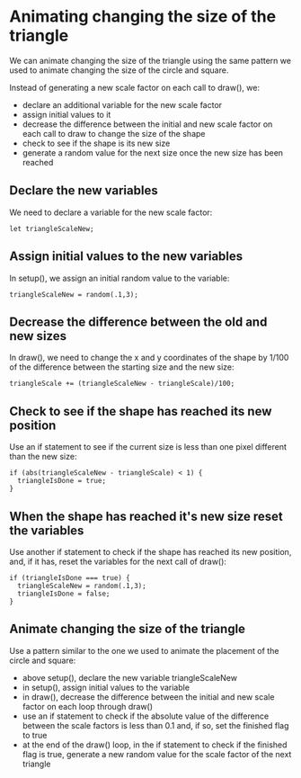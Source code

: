 # Animating changing the size of the triangle

We can animate changing the size of the triangle using the same pattern we used to animate changing the size of the circle and square.

Instead of generating a new scale factor on each call to draw(), we:

- declare an additional variable for the new scale factor
- assign initial values to it
- decrease the difference between the initial and new scale factor on each call to draw to change the size of the shape
- check to see if the shape is its new size
- generate a random value for the next size once the new size has been reached

## Declare the new variables

We need to declare a variable for the new scale factor:

    let triangleScaleNew;

## Assign initial values to the new variables

In setup(), we assign an initial random value to the variable:

    triangleScaleNew = random(.1,3);

## Decrease the difference between the old and new sizes

In draw(), we need to change the x and y coordinates of the shape by 1/100 of the
difference between the starting size and the new size:

    triangleScale += (triangleScaleNew - triangleScale)/100;

## Check to see if the shape has reached its new position

Use an if statement to see if the current size is less than one pixel different than the new size:

    if (abs(triangleScaleNew - triangleScale) < 1) {
      triangleIsDone = true;
    }

## When the shape has reached it's new size reset the variables

Use another if statement to check if the shape has reached its new position, and, if it has, reset the variables for the next call of draw():

    if (triangleIsDone === true) {
      triangleScaleNew = random(.1,3);
      triangleIsDone = false;
    }

## Animate changing the size of the triangle

Use a pattern similar to the one we used to animate the placement of the circle and square:
- above setup(), declare the new variable triangleScaleNew
- in setup(), assign initial values to the variable
- in draw(), decrease the difference between the initial and new scale factor on each loop through draw()
- use an if statement to check if the absolute value of the difference
between the scale factors is less than 0.1 and, if so, set the finished flag to true
- at the end of the draw() loop, in the if statement to check if the finished
flag is true, generate a new random value for the scale factor of the next triangle
